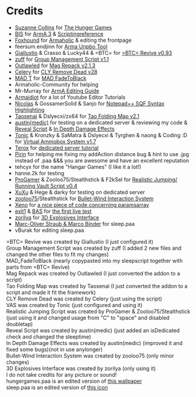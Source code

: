 # Credits
* [Suzanne Collins](http://www.suzannecollinsbooks.com/bio.htm) for [The Hunger Games](http://www.suzannecollinsbooks.com/the_hunger_games_69765.htm)
* [BIS](http://www.bistudio.com/) for [ArmA 3](http://www.arma3.com/) & [Scriptingreference](http://community.bistudio.com/wiki/Category:Scripting_Commands)
* [Foxhound](http://www.armaholic.com/users.php?m=details&id=4&u=Foxhound) for [Armaholic](www.armaholic.com/) & editing the frontpage
* feersum.endjinn for [Arma Unpbo Tool](http://www.armaholic.com/page.php?id=416)
* [Giallustio](http://www.armaholic.com/users.php?m=details&id=14681&u=Giallustio) & Crasso & Lucky44 & =BTC= for [=BTC= Revive v0.93](http://www.armaholic.com/page.php?id=18955)
* [zuff](http://www.armaholic.com/users.php?m=details&id=20209&u=zuff) for [Group Management Script v1.1](http://www.armaholic.com/page.php?id=20486)
* [Outlawled](http://www.armaholic.com/users.php?m=details&id=38246&u=Outlawled) for [Mag Repack v2.1.3](http://www.armaholic.com/page.php?id=19692)
* [Celery](http://www.armaholic.com/users.php?m=details&id=188&u=Celery) for [CLY Remove Dead v28](http://www.armaholic.com/page.php?id=14137)
* [MAD T](http://www.armaholic.com/users.php?m=details&id=19150&u=MAD+T) for [MAD FadeToBlack](http://www.armaholic.com/page.php?id=19998)
* Armaholic-Community for helping
* Mr-Murray for [ArmA Editing Guide](http://www.mr-murray.de.vu/)
* [Armaidiot](http://www.youtube.com/user/Armaidiot) for a lot of Youtube Editor Tutorials
* [Nicolas](http://www.armaholic.com/users.php?m=details&id=12131&u=Nicolas) & GossamerSolid & Sanjo for [Notepad++ SQF Syntax Highlighting](http://www.armaholic.com/page.php?id=8680)
* [Taosenai](http://forums.bistudio.com/member.php?77029-Taosenai) & Dslyecxi/zx64 for [Tao Folding Map v2.1](http://www.armaholic.com/page.php?id=18963)
* [austin(medic)](http://www.armaholic.com/users.php?m=details&id=31283&u=austin%28medic%29) for testing on a dedicated server & reviewing my code & [Reveal Script](http://www.armaholic.com/page.php?id=21691) & [In Depth Damage Effects](http://www.armaholic.com/page.php?id=21951)
* [Tonic](http://www.armaholic.com/users.php?m=details&id=23944&u=Tonic) & Kronzky & SaMatra & Dslyecxi & Tyrghen & naong & Coding :D for [Virtual Ammobox System v1.7](http://www.armaholic.com/page.php?id=19134)
* [Terox](http://forums.bistudio.com/member.php?43646-Terox) for [dedicated server tutorial](http://forums.bistudio.com/showthread.php?147537-Tutorial-How-to-run-ArmA3-on-a-dedicated-server)
* [Pirin](http://www.armaholic.com/users.php?m=details&id=4754&u=Pirin) for helping me fixing my addAction distance bug & hint to use .jpg instead of .paa &&& you are awesome and have an excellent reputation
* tehcyx for the name "Hangar Games" (I like it a lot!)
* hanne.2k for testing
* [ProGamer](http://www.armaholic.com/users.php?m=details&id=35249&u=ProGamer) & Zooloo75/Stealthstick & F2kSel for [Realistic Jumping/ Running Vault Script v0.4](http://www.armaholic.com/page.php?id=21806)
* [XuXu](http://www.armaholic.com/users.php?m=details&id=42098&u=XuXu) & Hege & darky for testing on dedicated server
* [zooloo75](http://www.armaholic.com/users.php?m=details&id=17992&u=zooloo75)/Stealthstick for [Bullet-Wind Interaction System](http://www.armaholic.com/page.php?id=20297)
* [Xeno](http://www.armaholic.com/users.php?m=details&id=5785&u=Xeno) for [a nice piece of code concerning paramsarray](http://hx3.de/editing-scripting-167/missionsparameter-auswahl-paramsarray-20260/)
* [exit1](http://www.exit1.at) & [BAS](http://www.bascommunity.net/) for [the first live test](http://forums.bistudio.com/showthread.php?161100-11th-AUGUST-Hunger-Games-Event)
* [zorilya](http://www.armaholic.com/users.php?m=details&id=30300&u=zorilya) for [3D Explosives Interface](http://www.armaholic.com/forums.php?m=posts&id=149713)
* [Marc-Oliver Straub & Marco Binder](http://www.sb-software.de/sb-english/About%20us.html) for sleep.paa
* vBurak for editing sleep.paa

=BTC= Revive was created by Giallustio (I just configured it)  
Group Management Script was created by zuff (I added 2 new files and changed the other files to fit my changes)  
MAD_FadeToBlack (nearly copypasted into my sleepscript together with parts from =BTC= Revive)  
Mag Repack was created by Outlawled (I just converted the addon to a script)  
Tao Folding Map was created by Taosenai (I just converted the addon to a script and made it fit the framework)  
CLY Remove Dead was created by Celery (just using the script)  
VAS was created by Tonic (just configured and using it)  
Realistic Jumping Script was created by ProGamer & Zooloo75/Stealthstick (just using it and changed usage from "C" to "space" and disabled doubletap)  
Reveal Script was created by austin(medic) (just added an isDedicated check and changed the sleeptime)  
In Depth Damage Effects was created by austin(medic) (improved it and fixed some bugs)(not in use anylonger)  
Bullet-Wind Interaction System was created by zooloo75 (only minor changes)  
3D Explosives Interface was created by zorilya (only using it)  
I do not take credits for any picture or sound!  
hungergames.paa is an edited version of [this wallpaper](http://wallpoh.com/wp-content/uploads/2013/03/Free-The-Hunger-Games-Wallpaper-HD.jpg)  
sleep.paa is an edited version of [this icon](http://www.sb-software.de/sb-english/iWannaSleep_files/iWannaSleep%20webIcon.png)
